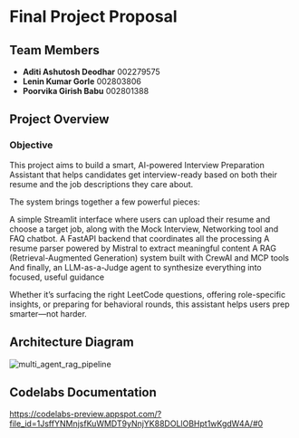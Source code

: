 # Final Project Proposal

## Team Members
- **Aditi Ashutosh Deodhar**  002279575  
- **Lenin Kumar Gorle**       002803806  
- **Poorvika Girish Babu**    002801388


## Project Overview
### Objective

This project aims to build a smart, AI-powered Interview Preparation Assistant that helps candidates get interview-ready based on both their resume and the job descriptions they care about.

The system brings together a few powerful pieces:

A simple Streamlit interface where users can upload their resume and choose a target job, along with the Mock Interview, Networking tool and FAQ chatbot.
A FastAPI backend that coordinates all the processing
A resume parser powered by Mistral to extract meaningful content
A RAG (Retrieval-Augmented Generation) system built with CrewAI and MCP tools
And finally, an LLM-as-a-Judge agent to synthesize everything into focused, useful guidance

Whether it’s surfacing the right LeetCode questions, offering role-specific insights, or preparing for behavioral rounds, this assistant helps users prep smarter—not harder.


## Architecture Diagram
![multi_agent_rag_pipeline](https://github.com/user-attachments/assets/f2176ad6-708a-4a3d-98cc-392191cadb80)

## Codelabs Documentation
https://codelabs-preview.appspot.com/?file_id=1JsffYNMnjsfKuWMDT9yNnjYK88DOLlOBHpt1wKgdW4A/#0
